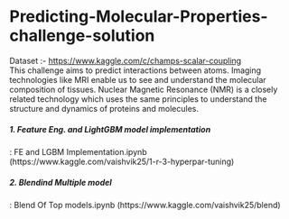 # Predicting-Molecular-Properties-challenge-solution
Dataset :- https://www.kaggle.com/c/champs-scalar-coupling<br>
This challenge aims to predict interactions between atoms. Imaging technologies like MRI enable us to see and understand the molecular composition of tissues. Nuclear Magnetic Resonance (NMR) is a closely related technology which uses the same principles to understand the structure and dynamics of proteins and molecules.<br>
<h5>1. Feature Eng. and LightGBM model implementation</h5> : FE and LGBM Implementation.ipynb (https://www.kaggle.com/vaishvik25/1-r-3-hyperpar-tuning)<br>
<h5>2. Blendind Multiple model</h5> : Blend Of Top models.ipynb (https://www.kaggle.com/vaishvik25/blend)
